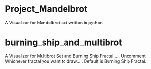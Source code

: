 # Project_Mandelbrot
A Visualizer for Mandelbrot set written in python

# burning_ship_and_multibrot
A Visualizer for Multibrot Set and Burning Ship Fractal..... Uncomment Whichever fractal you want to draw..... Default is Burning Ship Fractal.
